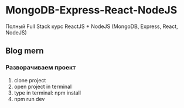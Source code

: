 # MongoDB-Express-React-NodeJS
Полный Full Stack курс ReactJS + NodeJS  (MongoDB, Express, React, NodeJS)

## Blog mern


### Разворачиваем проект 
1. clone project
2. open project in terminal
3. type in terminal: npm install 
4. npm run dev